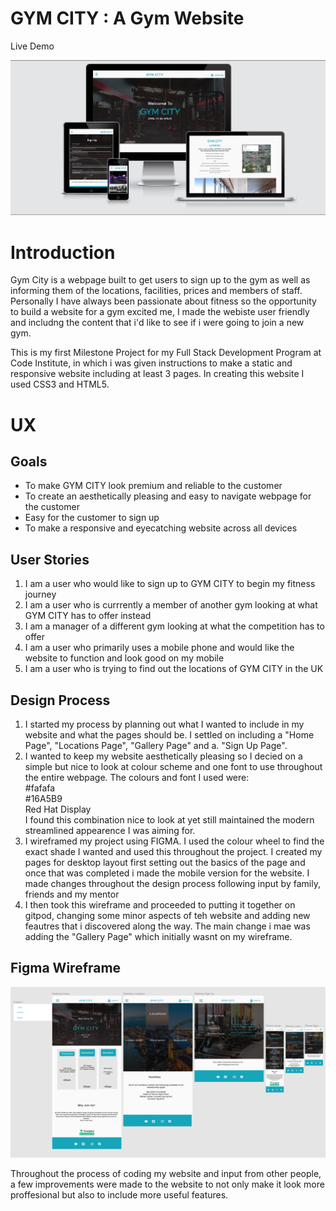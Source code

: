 # GYM CITY : A Gym Website

Live Demo

<img src="assets/images/responsive.jpg">


# Introduction

Gym City is a webpage built to get users to sign up to the gym as well as informing them of the locations, facilities, prices and members of staff. Personally I have always been passionate about fitness so the opportunity to build a website for a gym excited me, I made the webiste user friendly and includng the content that i'd like to see if i were going to join a new gym.

This is my first Milestone Project for my Full Stack Development Program at Code Institute, in which i was given instructions to make a static and responsive website including at least 3 pages. In creating this website I used CSS3 and HTML5.

# UX

## Goals
  

  
* To make GYM CITY look premium and reliable to the customer
* To create an aesthetically pleasing and easy to navigate webpage for the customer
* Easy for the customer to sign up
* To make a responsive and eyecatching website across all devices

 
## User Stories

1. I am a user who would like to sign up to GYM CITY to begin my fitness journey
1. I am a user who is currrently a member of another gym looking at what GYM CITY has to offer instead
1. I am a manager of a different gym looking at what the competition has to offer
1. I am a user who primarily uses a mobile phone and would like the website to function and look good on my mobile
1. I am a user who is trying to find out the locations of GYM CITY in the UK


## Design Process

1. I started my process by planning out what I wanted to include in my website and what the pages should be. I settled on including a "Home Page", "Locations Page", "Gallery Page" and a. "Sign Up Page". 
1. I wanted to keep my website aesthetically pleasing so I decied on a simple but nice to look at colour scheme and one font to use throughout the entire webpage. The colours and font I used were: <br>
   #fafafa <br>
   #16A5B9 <br>
   Red Hat Display <br>
I found this combination nice to look at yet still maintained the modern streamlined appearence I was aiming for.
1. I wireframed my project using FIGMA. I used the colour wheel to find the exact shade I wanted and used this throughout the project. I created my pages for desktop layout first setting out the basics of the page and once that was completed i made the mobile version for the website. I made changes throughout the design process following input by family, friends and my mentor
1. I then took this wireframe and proceeded to putting it together on gitpod, changing some minor aspects of teh website and adding new feautres that i discovered along the way. The main change i mae was adding the "Gallery Page" which initially wasnt on my wireframe.

## Figma Wireframe
<img src="assets/images/figma.jpg">

Throughout the process of coding my website and input from other people, a few improvements were made to the website to not only make it look more proffesional but also to include more useful features.
